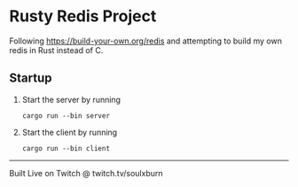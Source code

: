 # Rusty Redis Project

Following https://build-your-own.org/redis and attempting to build my own redis in Rust instead of C.

## Startup

1. Start the server by running
    ```
    cargo run --bin server
    ```
2. Start the client by running
    ```
    cargo run --bin client
    ```
----
Built Live on Twitch @ twitch.tv/soulxburn
